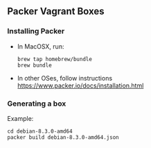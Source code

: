 ## Packer Vagrant Boxes

### Installing Packer

- In MacOSX, run:

  ```
  brew tap homebrew/bundle
  brew bundle
  ```

- In other OSes, follow instructions https://www.packer.io/docs/installation.html

### Generating a box

Example:

```
cd debian-8.3.0-amd64
packer build debian-8.3.0-amd64.json
```
